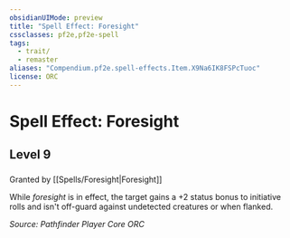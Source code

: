 ```yaml
---
obsidianUIMode: preview
title: "Spell Effect: Foresight"
cssclasses: pf2e,pf2e-spell
tags:
  - trait/
  - remaster
aliases: "Compendium.pf2e.spell-effects.Item.X9Na6IK8FSPcTuoc"
license: ORC
---
```

# Spell Effect: Foresight
## Level 9
### 






Granted by [[Spells/Foresight|Foresight]]

While _foresight_ is in effect, the target gains a +2 status bonus to initiative rolls and isn't off-guard against undetected creatures or when flanked.

*Source: Pathfinder Player Core*
*ORC*